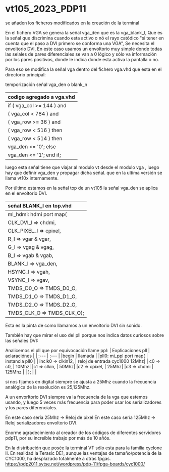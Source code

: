 # vt105_2023_PDP11
se añaden los ficheros modificados en la creación de la terminal

En el fichero VGA se genera la señal vga_den que es la vga_blank_I,
Que es la señal que discrimina cuando esta activo o nó el rayo catódico
"si tener en cuenta que el paso a DVI primero se conforma una VGA",
Se necesita el envoltorio DVI, En este caso usamos un envoltorio muy simple
donde todas las selales de pares diferenciales se van a 0 lógico
y sólo va información por los pares positivos, donde le indica donde esta activa la pantalla o no.

Para eso se modifica la señal vga dentro del fichero vga.vhd
que esta en el directorio principal:



 temporización señal vga_den o blank_n

 | codigo agregado a vga.vhd |
 | :---          |
 | if ( vga_col >= 144 ) and |
   |  ( vga_col <  784 ) and |
   |  ( vga_row >=  36 ) and |
   |  ( vga_row <  516 ) then |
   |  ( vga_row <  514 ) then |
   | vga_den <= '0'; else |
   | vga_den <= '1'; end if; |
    
 luego esta señal tiene que viajar al modulo vt desde el modulo vga ,
 luego hay que definir vga_den y propagar dicha señal.
 que en la ultima versión se llama vt10x internamente.
 
 Por último estamos en la señal top de un vt105 la señal vga_den
 se aplica en el envoltorio DVI. 
 
 
  | señal BLANK_I en top.vhd |
   | :--- |
 | mi_hdmi: hdmi port map( |
|	CLK_DVI_I	=> chdmi, |
|	CLK_PIXEL_I	=> cpixel, |
|	R_I		=> vgar & vgar, |
|	G_I		=> vgag & vgag, |
|	B_I		=> vgab & vgab, |
|	BLANK_I		=>  vga_den, |
|	HSYNC_I		=>  vgah, |
|	VSYNC_I		=>  vgav, |
|	TMDS_D0_O	=>  TMDS_D0_O, |
|	TMDS_D1_O	=>  TMDS_D1_O, |
|	TMDS_D2_O	=>  TMDS_D2_O, |
|	TMDS_CLK_O	=>  TMDS_CLK_O); |

Esta es la pinta de como llamamos a un envoltorio DVI sin sonido.

También hay que mirar el uso del pll porque nos indica datos curiosos
sobre las señales DVI:


 Analicemos el pll que por equivocación llame ppl: 
   | Explicaciones pll |  aclaraciónes |
   | :--- |  :--- |
   |begin | llamada |
   |pll0: mi_ppl port map( | instancia pll0 |
   |    inclk0 => clkin12, | reloj de entrada cyc1000 12Mhz|
   |   c0 => c0, | 10Mhz|
   |c1 => clkin, | 50Mhz|
   |c2 => cpixel, | 25Mhz|
   |c3 => chdmi | 125Mhz |
   | ); |  |
   
   si nos fijamos en digital siempre se ajusta a 25Mhz
   cuando la frecuencia analógica de la resolución es 25,125Mhz.
   
   A un envorltorio DVI siempre va la frecuencia de la vga que estemos usando,
   y luego 5 veces más frecuencia para poder usar los serializadores y
   los pares diferenciales.
   
   En este caso sería 25Mhz -> Reloj de pixel
   En este caso sería 125Mhz -> Reloj serializadores envoltorio DVI. 
   
   Enorme agradecimiento al creador de los códigos de diferentes
   servidores pdp11, por su increible trabajo por más de 10 añós.
   
   En la distribución que posée la terminal VT sólo esta para la familia cyclone II.
   En realidad la Terasic DE1, aunque las ventajas de tamaño/potencia de la CYC1000,
   ha desplazado totalmente a otras fpgas.
   https://pdp2011.sytse.net/wordpress/pdp-11/fpga-boards/cyc1000/
   
   
